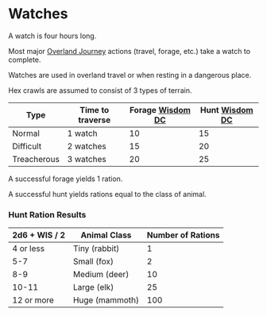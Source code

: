 # Watches

A watch is four hours long. 

Most major [Overland Journey](Overland%20Journeys.md) actions (travel, forage, etc.) take a watch to complete.

Watches are used in overland travel or when resting in a dangerous place.

Hex crawls are assumed to consist of 3 types of terrain.

| Type        | Time to traverse | Forage [Wisdom](../Player%20Characters/Chosen%20Statistics/Wisdom.md) [DC](DC.md) | Hunt [Wisdom](../Player%20Characters/Chosen%20Statistics/Wisdom.md) [DC](DC.md) |
| ----------- | ---------------- | ----------------------------------------------------------------------- | --------------------------------------------------------------------- |
| Normal      | 1 watch          | 10                                                                      | 15                                                                    |
| Difficult   | 2 watches        | 15                                                                      | 20                                                                    |
| Treacherous | 3 watches        | 20                                                                      | 25                                                                    |
A successful forage yields 1 ration.

A successful hunt yields rations equal to the class of animal.
### Hunt Ration Results

| 2d6 + WIS / 2 | Animal Class   | Number of Rations |
| ------------- | -------------- | ----------------- |
| 4 or less     | Tiny (rabbit)  | 1                 |
| 5-7           | Small (fox)    | 2                 |
| 8-9           | Medium (deer)  | 10                |
| 10-11         | Large (elk)    | 25                |
| 12 or more    | Huge (mammoth) | 100               |
